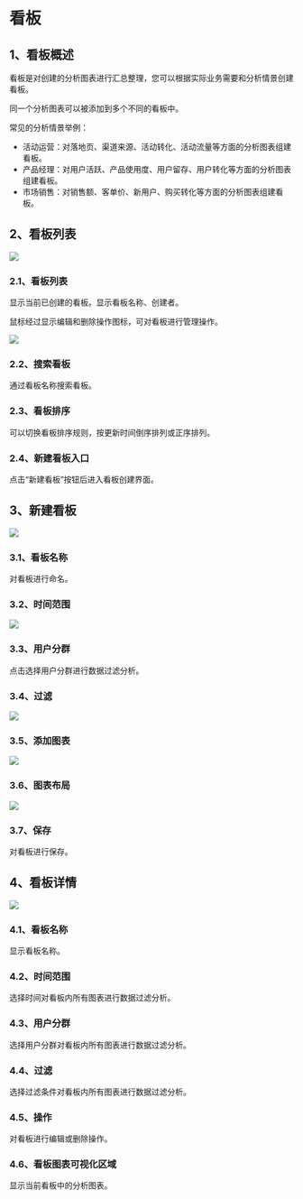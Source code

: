 # 看板

## 1、看板概述

看板是对创建的分析图表进行汇总整理，您可以根据实际业务需要和分析情景创建看板。

同一个分析图表可以被添加到多个不同的看板中。

常见的分析情景举例：

* 活动运营：对落地页、渠道来源、活动转化、活动流量等方面的分析图表组建看板。
* 产品经理：对用户活跃、产品使用度、用户留存、用户转化等方面的分析图表组建看板。
* 市场销售：对销售额、客单价、新用户、购买转化等方面的分析图表组建看板。

## 2、看板列表

![](/assets/看板_列表@2x.png)

### 2.1、看板列表

显示当前已创建的看板。显示看板名称、创建者。

鼠标经过显示编辑和删除操作图标，可对看板进行管理操作。

![](/assets/看板hover状态@2x.png)

### 2.2、搜索看板

通过看板名称搜索看板。

### 2.3、看板排序

可以切换看板排序规则，按更新时间倒序排列或正序排列。

### 2.4、新建看板入口

点击“新建看板”按钮后进入看板创建界面。

## 3、新建看板

![](/assets/看板_创建空白@2x.png)

### 3.1、看板名称

对看板进行命名。

### 3.2、时间范围

![](/assets/选择日期_绝对时间@2x.png)

### 3.3、用户分群

点击选择用户分群进行数据过滤分析。

### 3.4、过滤

![](/assets/添加过滤@2x.png)

### 3.5、添加图表

![](/assets/添加图表弹框@2x.png)

### 3.6、图表布局

![](/assets/看板_完成添加1@2x.png)

### 3.7、保存

对看板进行保存。

## 4、看板详情

![](/assets/看板_看板详情@2x.png)

### 4.1、看板名称

显示看板名称。

### 4.2、时间范围

选择时间对看板内所有图表进行数据过滤分析。

### 4.3、用户分群

选择用户分群对看板内所有图表进行数据过滤分析。

### 4.4、过滤

选择过滤条件对看板内所有图表进行数据过滤分析。

### 4.5、操作

对看板进行编辑或删除操作。

### 4.6、看板图表可视化区域

显示当前看板中的分析图表。

